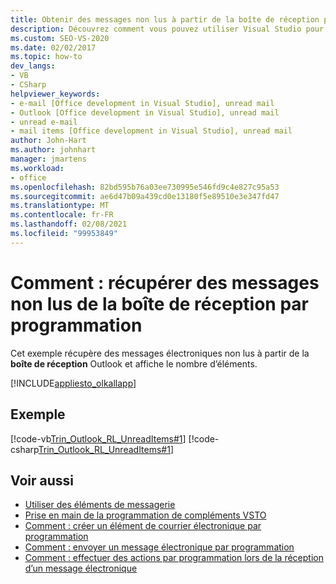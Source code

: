 ```yaml
---
title: Obtenir des messages non lus à partir de la boîte de réception par programmation
description: Découvrez comment vous pouvez utiliser Visual Studio pour récupérer par programme des messages non lus dans votre boîte de réception dans Microsoft Outlook.
ms.custom: SEO-VS-2020
ms.date: 02/02/2017
ms.topic: how-to
dev_langs:
- VB
- CSharp
helpviewer_keywords:
- e-mail [Office development in Visual Studio], unread mail
- Outlook [Office development in Visual Studio], unread mail
- unread e-mail
- mail items [Office development in Visual Studio], unread mail
author: John-Hart
ms.author: johnhart
manager: jmartens
ms.workload:
- office
ms.openlocfilehash: 82bd595b76a03ee730995e546fd9c4e827c95a53
ms.sourcegitcommit: ae6d47b09a439cd0e13180f5e89510e3e347fd47
ms.translationtype: MT
ms.contentlocale: fr-FR
ms.lasthandoff: 02/08/2021
ms.locfileid: "99953849"
---
```

# <a name="how-to-programmatically-retrieve-unread-messages-from-the-inbox"></a>Comment : récupérer des messages non lus de la boîte de réception par programmation
  Cet exemple récupère des messages électroniques non lus à partir de la **boîte de réception** Outlook et affiche le nombre d’éléments.

 [!INCLUDE[appliesto_olkallapp](../vsto/includes/appliesto-olkallapp-md.md)]

## <a name="example"></a>Exemple
 [!code-vb[Trin_Outlook_RL_UnreadItems#1](../vsto/codesnippet/VisualBasic/Trin_Outlook_RL_UnreadItems/thisaddin.vb#1)]
 [!code-csharp[Trin_Outlook_RL_UnreadItems#1](../vsto/codesnippet/CSharp/Trin_Outlook_RL_UnreadItems/thisaddin.cs#1)]

## <a name="see-also"></a>Voir aussi
- [Utiliser des éléments de messagerie](../vsto/working-with-mail-items.md)
- [Prise en main de la programmation de compléments VSTO](../vsto/getting-started-programming-vsto-add-ins.md)
- [Comment : créer un élément de courrier électronique par programmation](../vsto/how-to-programmatically-create-an-e-mail-item.md)
- [Comment : envoyer un message électronique par programmation](../vsto/how-to-programmatically-send-e-mail-programmatically.md)
- [Comment : effectuer des actions par programmation lors de la réception d’un message électronique](../vsto/how-to-programmatically-perform-actions-when-an-e-mail-message-is-received.md)
